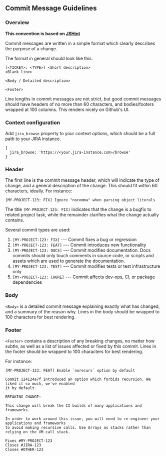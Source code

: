 Commit Message Guidelines
-------------------------

### Overview

**This convention is based on [JSHint](jshint.md)**

Commit messages are written in a simple format which clearly describes the purpose of a change.

The format in general should look like this:

```
[<TICKET>: <TYPE>] <Short description>
<Blank line>

<Body / Detailed description>

<Footer>
```

Line lengths in commit messages are not strict, but good commit messages should have headers of no
more than 60 characters, and bodies/footers wrapped at 100 columns. This renders nicely on Github's
UI.

### Context configuration

Add ```jira_browse``` property to your context options, which should be a full path to your JIRA instance.

```
{
  jira_browse: 'https://<your.jira-instance.com>/browse'
}
```

### Header

The first line is the commit message header, which will indicate the type of change, and a general
description of the change. This should fit within 60 characters, ideally. For instance:

```
[MY-PROJECT-123: FIX] Ignore "nocomma" when parsing object literals
```

The title `[MY-PROJECT-123: FIX]` indicates that the change is a bugfix to related project task, while the remainder clarifies what the change actually contains.

Several commit types are used:

1. `[MY-PROJECT-123: FIX]` --- Commit fixes a bug or regression
2. `[MY-PROJECT-123: FEAT]` --- Commit introduces new functionality
3. `[MY-PROJECT-123: DOCS]` --- Commit modifies documentation. Docs commits should only touch comments in source code, or scripts and assets which are used to generate the documentation.
4. `[MY-PROJECT-123: TEST]` --- Commit modifies tests or test infrastructure only
5. `[MY-PROJECT-123: CHORE]` --- Commit affects dev-ops, CI, or package dependencies

### Body

`<Body>` is a detailed commit message explaining exactly what has changed, and a summary of the
reason why. Lines in the body should be wrapped to 100 characters for best rendering.

### Footer

`<Footer>` contains a description of any breaking changes, no matter how subtle, as well as a list
of issues affected or fixed by this commit. Lines in the footer should be wrapped to 100 characters
for best rendering.

For instance:

```
[MY-PROJECT-123: FEAT] Enable `norecurs` option by default

Commit 124124a7f introduced an option which forbids recursion. We liked it so much, we've enabled
it by default.

BREAKING CHANGE:

This change will break the CI builds of many applications and frameworks.

In order to work around this issue, you will need to re-engineer your applications and frameworks
to avoid making recursive calls. Use Arrays as stacks rather than relying on the VM call stack.

Fixes #MY-PROJECT-123
Closes #JIRA-123
Closes #OTHER-123
```
